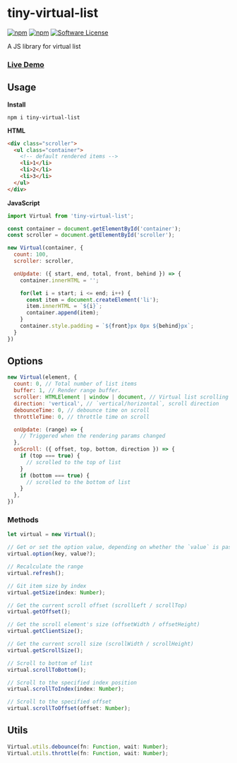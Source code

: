 # tiny-virtual-list

[![npm](https://img.shields.io/npm/v/tiny-virtual-list.svg)](https://www.npmjs.com/package/tiny-virtual-list)  [![npm](https://img.shields.io/npm/dm/tiny-virtual-list.svg)](https://npm-stat.com/charts.html?package=tiny-virtual-list)  [![Software License](https://img.shields.io/badge/license-MIT-brightgreen.svg)](LICENSE)


A JS library for virtual list

### [Live Demo](https://mfuu.github.io/tiny-virtual-list/)

## Usage

**Install**

```shell
npm i tiny-virtual-list
```

**HTML**

```html
<div class="scroller">
  <ul class="container">
    <!-- default rendered items -->
    <li>1</li>
    <li>2</li>
    <li>3</li>
  </ul>
</div>
```

**JavaScript**

```js
import Virtual from 'tiny-virtual-list';

const container = document.getElementById('container');
const scroller = document.getElementById('scroller');

new Virtual(container, {
  count: 100,
  scroller: scroller,

  onUpdate: ({ start, end, total, front, behind }) => {
    container.innerHTML = '';

    for(let i = start; i <= end; i++) {
      const item = document.createElement('li');
      item.innerHTML = `${i}`;
      container.append(item);
    }
    container.style.padding = `${front}px 0px ${behind}px`;
  }
})
```

## Options

```js
new Virtual(element, {
  count: 0, // Total number of list items
  buffer: 1, // Render range buffer.
  scroller: HTMLElement | window | document, // Virtual list scrolling element
  direction: 'vertical', // `vertical/horizontal`, scroll direction
  debounceTime: 0, // debounce time on scroll
  throttleTime: 0, // throttle time on scroll

  onUpdate: (range) => {
    // Triggered when the rendering params changed
  },
  onScroll: ({ offset, top, bottom, direction }) => {
    if (top === true) {
      // scrolled to the top of list
    }
    if (bottom === true) {
      // scrolled to the bottom of list
    }
  },
})
```


### Methods

```js
let virtual = new Virtual();
```

```js
// Get or set the option value, depending on whether the `value` is passed in
virtual.option(key, value?);

// Recalculate the range
virtual.refresh();

// Git item size by index
virtual.getSize(index: Number);

// Get the current scroll offset (scrollLeft / scrollTop)
virtual.getOffset();

// Get the scroll element's size (offsetWidth / offsetHeight)
virtual.getClientSize();

// Get the current scroll size (scrollWidth / scrollHeight)
virtual.getScrollSize();

// Scroll to bottom of list
virtual.scrollToBottom();

// Scroll to the specified index position
virtual.scrollToIndex(index: Number);

// Scroll to the specified offset
virtual.scrollToOffset(offset: Number);
```

## Utils
 
```js
Virtual.utils.debounce(fn: Function, wait: Number);
Virtual.utils.throttle(fn: Function, wait: Number);
```
